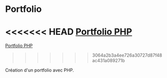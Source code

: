 # Portfolio  

<<<<<<< HEAD
[Portfolio PHP](https://mamedgohabur.42web.io/)  
=======
[Portfolio PHP](https://www.portfolio-php.42web.io/)  
>>>>>>> 3064a2b3a4ee726a30727d87f48ac431a089271b

Création d'un portfolio avec PHP.
